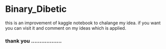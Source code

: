 # Binary_Dibetic 
this is an improvement of kaggle notebook to chalange my idea.
if you want you can visit it and comment on my ideas which is applied.

### thank you ..................
